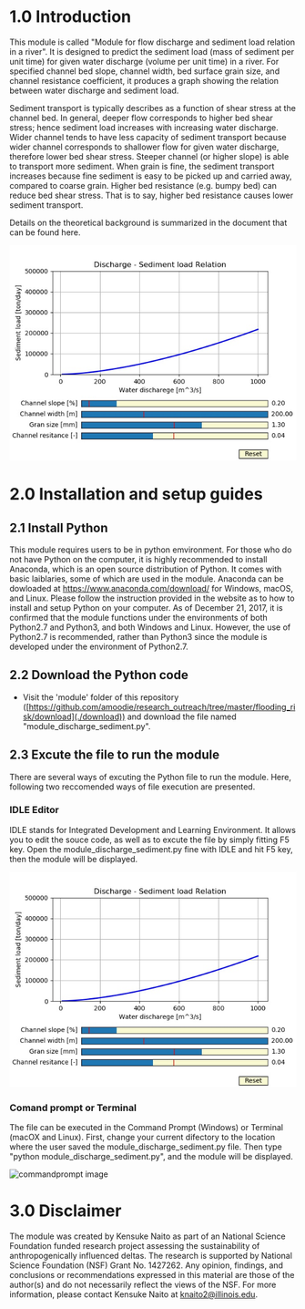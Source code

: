 # 1.0 Introduction

This module is called "Module for flow discharge and sediment load relation in a river". 
It is designed to predict the sediment load (mass of sediment per unit time) for given water discharge (volume per unit time) in a river. 
For specified channel bed slope, channel width, bed surface grain size, and channel resistance coefficient, it produces a graph showing the relation between water discharge and sediment load. 

Sediment transport is typically describes as a function of shear stress at the channel bed. 
In general, deeper flow corresponds to higher bed shear stress; hence sediment load increases with increasing water discharge. 
Wider channel tends to have less capacity of sediment transport because wider channel corresponds to shallower flow for given water discharge, therefore lower bed shear stress. 
Steeper channel (or higher slope) is able to transport more sediment. 
When grain is fine, the sediment transport increases because fine sediment is easy to be picked up and carried away, compared to coarse grain. 
Higher bed resistance (e.g. bumpy bed) can reduce bed shear stress. That is to say, higher bed resistance causes lower sediment transport.

Details on the theoretical background is summarized in the document that can be found here.

![demo image](./demo.jpeg "Demo of GUI")


# 2.0 Installation and setup guides

## 2.1 Install Python
This module requires users to be in python emvironment. 
For those who do not have Python on the computer, it is highly recommended to install Anaconda, which is an open source distribution of Python. 
It comes with basic laiblaries, some of which are used in the module. 
Anaconda can be dowloaded at https://www.anaconda.com/download/ for Windows, macOS, and Linux. 
Please follow the instruction provided in the website as to how to install and setup Python on your computer.
As of December 21, 2017, it is confirmed that the module functions under the environments of both Python2.7 and Python3, and both Windows and Linux.
However, the use of Python2.7 is recommended, rather than Python3 since the module is developed under the environment of Python2.7. 

## 2.2 Download the Python code
* Visit the 'module' folder of this repository ([https://github.com/amoodie/research_outreach/tree/master/flooding_risk/download](./download)) and download the file named "module_discharge_sediment.py".

## 2.3 Excute the file to run the module
There are several ways of excuting the Python file to run the module. 
Here, following two reccomended ways of file execution are presented.

### IDLE Editor
IDLE stands for Integrated Development and Learning Environment. 
It allows you to edit the souce code, as well as to excute the file by simply fitting F5 key. 
Open the module_discharge_sediment.py fine with IDLE and hit F5 key, then the module will be displayed. 

![idle image](./private/demo.jpeg "Demo of IDLE")

### Comand prompt or Terminal
The file can be executed in the Command Prompt (Windows) or Terminal (macOX and Linux). 
First, change your current difectory to the location where the user saved the module_discharge_sediment.py file. 
Then type "python module_discharge_sediment.py", and the module will be displayed.

![commandprompt image](./privete/commandprompt.jpeg "Demo of Command Prompt")


# 3.0 Disclaimer

The module was created by Kensuke Naito as part of an National Science Foundation funded research project assessing the sustainability of anthropogenically influenced deltas.
The research is supported by National Science Foundation (NSF) Grant No. 1427262.
Any opinion, findings, and conclusions or recommendations expressed in this material are those of the author(s) and do not necessarily reflect the views of the NSF.
For more information, please contact Kensuke Naito at knaito2@illinois.edu.
